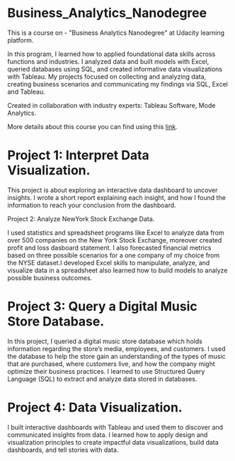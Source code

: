 # Business_Analytics_Nanodegree
This is a course on - "Business Analytics Nanodegree" at Udacity learning platform. 

In this program, I learned how to applied foundational data skills across functions and industries. I analyzed data and built models with Excel, queried databases using SQL, and created informative data visualizations with Tableau. My projects focused on collecting and analyzing data, creating business scenarios and communicating my findings via SQL, Excel and Tableau.

Created in collaboration with industry experts: Tableau Software, Mode Analytics.

More details about this course you can find using this [link](https://www.udacity.com/course/business-analytics-nanodegree--nd098).

# Project 1: Interpret Data Visualization.

This project is about exploring an interactive data dashboard to uncover insights. I wrote a short report explaining each insight, and how I found the information to reach your conclusion from the dashboard.

Project 2: Analyze NewYork Stock Exchange Data.

I used statistics and spreadsheet programs like Excel to analyze data from over 500 companies on the New York Stock Exchange, moreover created profit and loss dasboard statement. I also forecasted financial metrics based on three possible scenarios for a one company of my choice from the NYSE dataset.I developed Excel skills to manipulate, analyze, and visualize data in a spreadsheet also learned how to build models to analyze possible business outcomes. 

# Project 3: Query a Digital Music Store Database.

In this project, I queried a digital music store database which holds information regarding the store’s media, employees, and customers. I used the database to help the store gain an understanding of the types of music that are purchased, where customers live, and how the company might optimize their business practices. I learned to use Structured Query Language (SQL) to extract and analyze data stored in databases. 

# Project 4: Data Visualization.

I built interactive dashboards with Tableau and used them to discover and communicated insights from data. I learned how to apply design and visualization principles to create impactful data visualizations, build data dashboards, and tell stories with data.


